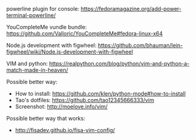 powerline plugin for console: https://fedoramagazine.org/add-power-terminal-powerline/

YouCompleteMe vundle bundle: https://github.com/Valloric/YouCompleteMe#fedora-linux-x64

Node.js development with figwheel: https://github.com/bhauman/lein-figwheel/wiki/Node.js-development-with-figwheel

VIM and python: https://realpython.com/blog/python/vim-and-python-a-match-made-in-heaven/

Possible better way:

* How to install: https://github.com/klen/python-mode#how-to-install
* Tao's dotfiles: https://github.com/tao12345666333/vim
* Screenshot: http://moelove.info/vim/

Possible better way that works:

* http://fisadev.github.io/fisa-vim-config/
